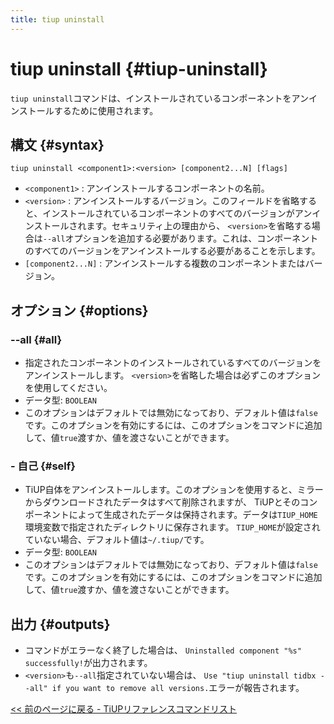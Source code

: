```yaml
---
title: tiup uninstall
---
```


# tiup uninstall {#tiup-uninstall}

`tiup uninstall`コマンドは、インストールされているコンポーネントをアンインストールするために使用されます。

## 構文 {#syntax}

```shell
tiup uninstall <component1>:<version> [component2...N] [flags]
```

-   `<component1>` : アンインストールするコンポーネントの名前。
-   `<version>` : アンインストールするバージョン。このフィールドを省略すると、インストールされているコンポーネントのすべてのバージョンがアンインストールされます。セキュリティ上の理由から、 `<version>`を省略する場合は`--all`オプションを追加する必要があります。これは、コンポーネントのすべてのバージョンをアンインストールする必要があることを示します。
-   `[component2...N]` : アンインストールする複数のコンポーネントまたはバージョン。

## オプション {#options}

### &#x20;--all {#all}

-   指定されたコンポーネントのインストールされているすべてのバージョンをアンインストールします。 `<version>`を省略した場合は必ずこのオプションを使用してください。
-   データ型: `BOOLEAN`
-   このオプションはデフォルトでは無効になっており、デフォルト値は`false`です。このオプションを有効にするには、このオプションをコマンドに追加して、値`true`渡すか、値を渡さないことができます。

### - 自己 {#self}

-   TiUP自体をアンインストールします。このオプションを使用すると、ミラーからダウンロードされたデータはすべて削除されますが、 TiUPとそのコンポーネントによって生成されたデータは保持されます。データは`TIUP_HOME`環境変数で指定されたディレクトリに保存されます。 `TIUP_HOME`が設定されていない場合、デフォルト値は`~/.tiup/`です。
-   データ型: `BOOLEAN`
-   このオプションはデフォルトでは無効になっており、デフォルト値は`false`です。このオプションを有効にするには、このオプションをコマンドに追加して、値`true`渡すか、値を渡さないことができます。

## 出力 {#outputs}

-   コマンドがエラーなく終了した場合は、 `Uninstalled component "%s" successfully!`が出力されます。
-   `<version>`も`--all`指定されていない場合は、 `Use "tiup uninstall tidbx --all" if you want to remove all versions.`エラーが報告されます。

[<a href="/tiup/tiup-reference.md#command-list">&lt;&lt; 前のページに戻る - TiUPリファレンスコマンドリスト</a>](/tiup/tiup-reference.md#command-list)
